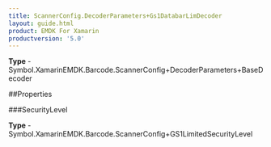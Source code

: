 ```yaml
---
title: ScannerConfig.DecoderParameters+Gs1DatabarLimDecoder
layout: guide.html
product: EMDK For Xamarin 
productversion: '5.0' 
---
```



**Type** - Symbol.XamarinEMDK.Barcode.ScannerConfig+DecoderParameters+BaseDecoder

##Properties

###SecurityLevel


**Type** - Symbol.XamarinEMDK.Barcode.ScannerConfig+GS1LimitedSecurityLevel

